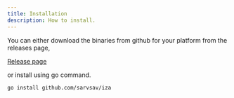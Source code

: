 ```yaml
---
title: Installation
description: How to install.
---
```


You can either download the binaries from github for your platform from the releases page,

[Release page](https://github.com/sarvsav/iza/releases)

or install using go command.

```sh
go install github.com/sarvsav/iza
```
